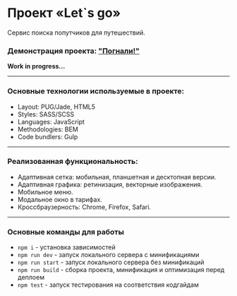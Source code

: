 # Проект «Let`s go»

Сервис поиска попутчиков для путешествий.

### Демонстрация проекта: ["Погнали!"](https://michaelbezz.github.io/lets-go-25/)
**Work in progress...**

---

### Основные технологии используемые в проекте:
* Layout: PUG/Jade, HTML5
* Styles: SASS/SCSS
* Languages: JavaScript
* Methodologies: BEM
* Code bundlers: Gulp

---

### Реализованная функциональность:
* Адаптивная сетка: мобильная, планшетная и десктопная версии.
* Адаптивная графика: ретинизация, векторные изображения.
* Мобильное меню.
* Модальное окно в тарифах.
* Кроссбраузерность: Chrome, Firefox, Safari.

---

### Основные команды для работы
* `npm i` - установка зависимостей
* `npm run dev` - запуск локального сервера c минификациями
* `npm run start` - запуск локального сервера без минификаций
* `npm run build` - сборка проекта, минификация и оптимизация перед деплоем
* `npm test` - запуск тестирования на соответствия кодгайдам
